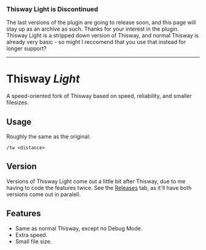 ### Thisway Light is Discontinued
The last versions of the plugin are going to release soon, and this page will stay up as an archive as such. Thanks for your interest in the plugin.
Thisway Light is a stripped down version of Thisway, and normal Thisway is already very basic - so might I reccomend that you use that instead for longer support?

***

# Thisway _Light_
A speed-oriented fork of Thisway based on speed, reliability, and smaller filesizes.

## Usage
Roughly the same as the original:
```
/tw <distance>
```

## Version
Versions of Thisway Light come out a little bit after Thisway, due to me having to code the features twice. See the [Releases](https://github.com/Toydotgame/Thisway-Light/releases) tab, as it'll have both versions come out in paralell.

## Features
* Same as normal Thisway, except no Debug Mode.
* Extra speed.
* Small file size.
